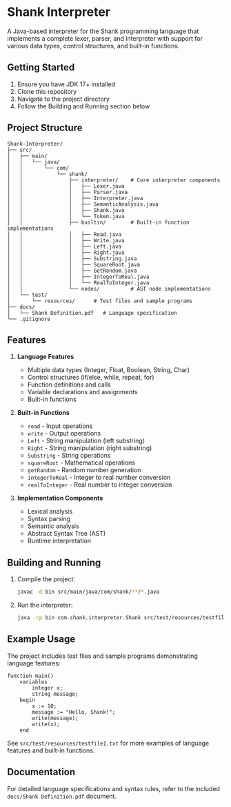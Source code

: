 # Shank Interpreter

A Java-based interpreter for the Shank programming language that implements a complete lexer, parser, and interpreter with support for various data types, control structures, and built-in functions.

## Getting Started

1. Ensure you have JDK 17+ installed
2. Clone this repository
3. Navigate to the project directory
4. Follow the Building and Running section below

## Project Structure

```
Shank-Interpreter/
├── src/
│   ├── main/
│   │   └── java/
│   │       └── com/
│   │           └── shank/
│   │               ├── interpreter/    # Core interpreter components
│   │               │   ├── Lexer.java
│   │               │   ├── Parser.java
│   │               │   ├── Interpreter.java
│   │               │   ├── SemanticAnalysis.java
│   │               │   ├── Shank.java
│   │               │   └── Token.java
│   │               ├── builtin/        # Built-in function implementations
│   │               │   ├── Read.java
│   │               │   ├── Write.java
│   │               │   ├── Left.java
│   │               │   ├── Right.java
│   │               │   ├── Substring.java
│   │               │   ├── SquareRoot.java
│   │               │   ├── GetRandom.java
│   │               │   ├── IntegerToReal.java
│   │               │   └── RealToInteger.java
│   │               └── nodes/          # AST node implementations
│   └── test/
│       └── resources/      # Test files and sample programs
├── docs/
│   └── Shank Definition.pdf   # Language specification
└── .gitignore
```

## Features

1. **Language Features**
   - Multiple data types (Integer, Float, Boolean, String, Char)
   - Control structures (if/else, while, repeat, for)
   - Function definitions and calls
   - Variable declarations and assignments
   - Built-in functions

2. **Built-in Functions**
   - `read` - Input operations
   - `write` - Output operations
   - `Left` - String manipulation (left substring)
   - `Right` - String manipulation (right substring)
   - `Substring` - String operations
   - `squareRoot` - Mathematical operations
   - `getRandom` - Random number generation
   - `integerToReal` - Integer to real number conversion
   - `realToInteger` - Real number to integer conversion

3. **Implementation Components**
   - Lexical analysis
   - Syntax parsing
   - Semantic analysis
   - Abstract Syntax Tree (AST)
   - Runtime interpretation

## Building and Running

1. Compile the project:
   ```bash
   javac -d bin src/main/java/com/shank/**/*.java
   ```

2. Run the interpreter:
   ```bash
   java -cp bin com.shank.interpreter.Shank src/test/resources/testfile1.txt
   ```

## Example Usage

The project includes test files and sample programs demonstrating language features:

```shank
function main()
    variables
        integer x;
        string message;
    begin
        x := 10;
        message := "Hello, Shank!";
        write(message);
        write(x);
    end
```

See `src/test/resources/testfile1.txt` for more examples of language features and built-in functions.

## Documentation

For detailed language specifications and syntax rules, refer to the included `docs/Shank Definition.pdf` document.